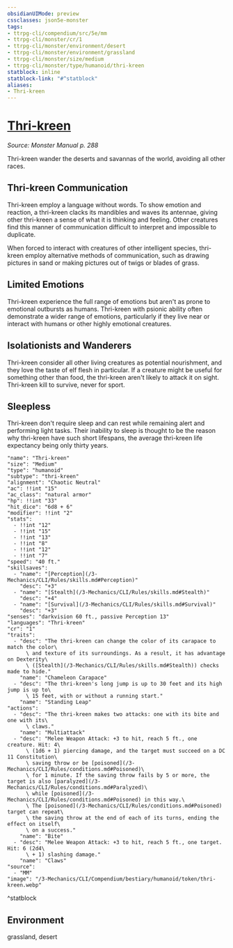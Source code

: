 ```yaml
---
obsidianUIMode: preview
cssclasses: json5e-monster
tags:
- ttrpg-cli/compendium/src/5e/mm
- ttrpg-cli/monster/cr/1
- ttrpg-cli/monster/environment/desert
- ttrpg-cli/monster/environment/grassland
- ttrpg-cli/monster/size/medium
- ttrpg-cli/monster/type/humanoid/thri-kreen
statblock: inline
statblock-link: "#^statblock"
aliases:
- Thri-kreen
---
```

# [Thri-kreen](3-Mechanics\CLI\Compendium\bestiary\humanoid/thri-kreen.md)
*Source: Monster Manual p. 288*  

Thri-kreen wander the deserts and savannas of the world, avoiding all other races.

## Thri-kreen Communication

Thri-kreen employ a language without words. To show emotion and reaction, a thri-kreen clacks its mandibles and waves its antennae, giving other thri-kreen a sense of what it is thinking and feeling. Other creatures find this manner of communication difficult to interpret and impossible to duplicate.

When forced to interact with creatures of other intelligent species, thri-kreen employ alternative methods of communication, such as drawing pictures in sand or making pictures out of twigs or blades of grass.

## Limited Emotions

Thri-kreen experience the full range of emotions but aren't as prone to emotional outbursts as humans. Thri-kreen with psionic ability often demonstrate a wider range of emotions, particularly if they live near or interact with humans or other highly emotional creatures.

## Isolationists and Wanderers

Thri-kreen consider all other living creatures as potential nourishment, and they love the taste of elf flesh in particular. If a creature might be useful for something other than food, the thri-kreen aren't likely to attack it on sight. Thri-kreen kill to survive, never for sport.

## Sleepless

Thri-kreen don't require sleep and can rest while remaining alert and performing light tasks. Their inability to sleep is thought to be the reason why thri-kreen have such short lifespans, the average thri-kreen life expectancy being only thirty years.

```statblock
"name": "Thri-kreen"
"size": "Medium"
"type": "humanoid"
"subtype": "thri-kreen"
"alignment": "Chaotic Neutral"
"ac": !!int "15"
"ac_class": "natural armor"
"hp": !!int "33"
"hit_dice": "6d8 + 6"
"modifier": !!int "2"
"stats":
  - !!int "12"
  - !!int "15"
  - !!int "13"
  - !!int "8"
  - !!int "12"
  - !!int "7"
"speed": "40 ft."
"skillsaves":
  - "name": "[Perception](/3-Mechanics/CLI/Rules/skills.md#Perception)"
    "desc": "+3"
  - "name": "[Stealth](/3-Mechanics/CLI/Rules/skills.md#Stealth)"
    "desc": "+4"
  - "name": "[Survival](/3-Mechanics/CLI/Rules/skills.md#Survival)"
    "desc": "+3"
"senses": "darkvision 60 ft., passive Perception 13"
"languages": "Thri-kreen"
"cr": "1"
"traits":
  - "desc": "The thri-kreen can change the color of its carapace to match the color\
      \ and texture of its surroundings. As a result, it has advantage on Dexterity\
      \ ([Stealth](/3-Mechanics/CLI/Rules/skills.md#Stealth)) checks made to hide."
    "name": "Chameleon Carapace"
  - "desc": "The thri-kreen's long jump is up to 30 feet and its high jump is up to\
      \ 15 feet, with or without a running start."
    "name": "Standing Leap"
"actions":
  - "desc": "The thri-kreen makes two attacks: one with its bite and one with its\
      \ claws."
    "name": "Multiattack"
  - "desc": "Melee Weapon Attack: +3 to hit, reach 5 ft., one creature. Hit: 4\
      \ (1d6 + 1) piercing damage, and the target must succeed on a DC 11 Constitution\
      \ saving throw or be [poisoned](/3-Mechanics/CLI/Rules/conditions.md#Poisoned)\
      \ for 1 minute. If the saving throw fails by 5 or more, the target is also [paralyzed](/3-Mechanics/CLI/Rules/conditions.md#Paralyzed)\
      \ while [poisoned](/3-Mechanics/CLI/Rules/conditions.md#Poisoned) in this way.\
      \ The [poisoned](/3-Mechanics/CLI/Rules/conditions.md#Poisoned) target can repeat\
      \ the saving throw at the end of each of its turns, ending the effect on itself\
      \ on a success."
    "name": "Bite"
  - "desc": "Melee Weapon Attack: +3 to hit, reach 5 ft., one target. Hit: 6 (2d4\
      \ + 1) slashing damage."
    "name": "Claws"
"source":
  - "MM"
"image": "/3-Mechanics/CLI/Compendium/bestiary/humanoid/token/thri-kreen.webp"
```
^statblock

## Environment

grassland, desert